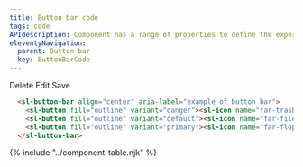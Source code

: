 ```yaml
---
title: Button bar code
tags: code
APIdescription: Component has a range of properties to define the experience in different use cases.
eleventyNavigation:
  parent: Button bar
  key: ButtonBarCode
---
```


<section class="no-heading">
<div class="ds-example">
  <div class="ds-example__code-wrapper">
    <sl-button-bar align="center" aria-label="example of button bar">
    <sl-button fill="outline" variant="danger"><sl-icon name="far-trash"></sl-icon>Delete</sl-button>
    <sl-button fill="outline" variant="default"><sl-icon name="far-file-pen"></sl-icon>Edit</sl-button>
    <sl-button fill="outline" variant="primary"><sl-icon name="far-floppy-disk"></sl-icon>Save</sl-button>
    </sl-button-bar>
  </div>
</div>

<div class="ds-code">

  ```html
    <sl-button-bar align="center" aria-label="example of button bar">
      <sl-button fill="outline" variant="danger"><sl-icon name="far-trash"></sl-icon>Delete</sl-button>
      <sl-button fill="outline" variant="default"><sl-icon name="far-file-pen"></sl-icon>Edit</sl-button>
      <sl-button fill="outline" variant="primary"><sl-icon name="far-floppy-disk"></sl-icon>Save</sl-button>
    </sl-button-bar>
  ```

</div>

</section>
<ds-install-info package="button-bar" link-in-navigation></ds-install-info>
{% include "../component-table.njk" %}